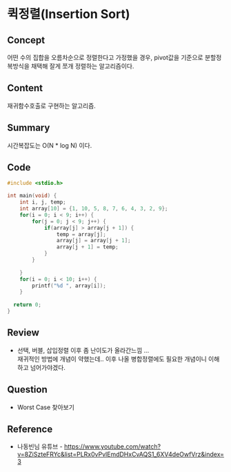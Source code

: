 # 퀵정렬(Insertion Sort)

## Concept
어떤 수의 집합을 오름차순으로 정렬한다고 가정했을 경우, pivot값을 기준으로 분할정복방식을 채택해 잘게 쪼개 정렬하는 알고리즘이다.
## Content
재귀함수호출로 구현하는 알고리즘.
## Summary
시간복잡도는 O(N * log N) 이다. <br>
## Code
``` C++
#include <stdio.h>

int main(void) {
	int i, j, temp;
	int array[10] = {1, 10, 5, 8, 7, 6, 4, 3, 2, 9};
	for(i = 0; i < 9; i++) {
		for(j = 0; j < 9; j++) {
			if(array[j] > array[j + 1]) {
				temp = array[j];
				array[j] = array[j + 1];
				array[j + 1] = temp;
			}
		}
		
	}
	for(i = 0; i < 10; i++) {
		printf("%d ", array[i]);	
	}
  
  return 0;
}
```
## Review
* 선택, 버블, 삽입정렬 이후 좀 난이도가 올라간느낌 ... <br>
재귀적인 방법에 개념이 약했는데.. 이후 나올 병합정렬에도 필요한 개념이니 이해하고 넘어가야겠다.
## Question
* Worst Case 찾아보기
## Reference
* 나동빈님 유튜브 - https://www.youtube.com/watch?v=8ZiSzteFRYc&list=PLRx0vPvlEmdDHxCvAQS1_6XV4deOwfVrz&index=3